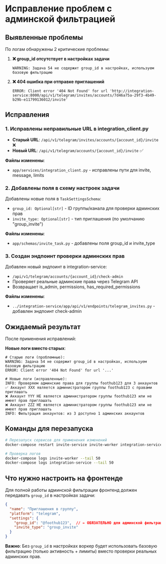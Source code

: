 # Исправление проблем с админской фильтрацией

## Выявленные проблемы

По логам обнаружены 2 критические проблемы:

1. **❌ group_id отсутствует в настройках задачи**
   ```
   WARNING: Задача 54 не содержит group_id в настройках, используем базовую фильтрацию
   ```

2. **❌ 404 ошибка при отправке приглашений**
   ```
   ERROR: Client error '404 Not Found' for url 'http://integration-service:8000/api/v1/telegram/invites/accounts/7d46a75a-29f3-4b49-b29b-e11799136012/invite'
   ```

## Исправления

### 1. Исправлены неправильные URL в integration_client.py
- **Старый URL**: `/api/v1/telegram/invites/accounts/{account_id}/invite` ❌
- **Новый URL**: `/api/v1/telegram/accounts/{account_id}/invite` ✅

**Файлы изменены**:
- `app/services/integration_client.py` - исправлены пути для invite, message, limits

### 2. Добавлены поля в схему настроек задачи
Добавлены новые поля в `TaskSettingsSchema`:
- `group_id: Optional[str]` - ID группы/канала для проверки админских прав  
- `invite_type: Optional[str]` - тип приглашения (по умолчанию "group_invite")

**Файлы изменены**:
- `app/schemas/invite_task.py` - добавлены поля group_id и invite_type

### 3. Создан эндпоинт проверки админских прав
Добавлен новый эндпоинт в integration-service:
- `/api/v1/telegram/accounts/{account_id}/check-admin`
- Проверяет реальные админские права через Telegram API
- Возвращает is_admin, permissions, has_required_permissions

**Файлы изменены**:
- `../integration-service/app/api/v1/endpoints/telegram_invites.py` - добавлен эндпоинт check-admin

## Ожидаемый результат

После применения исправлений:

**Новые логи вместо старых**:
```
# Старые логи (проблемные):
WARNING: Задача 54 не содержит group_id в настройках, используем базовую фильтрацию
ERROR: Client error '404 Not Found' for url '...'

# Новые логи (исправленные):
INFO: Проверяем админские права для группы foothub123 для 3 аккаунтов
✅ Аккаунт XXX является администратором группы foothub123 с правами приглашать
❌ Аккаунт YYY НЕ является администратором группы foothub123 или не имеет прав приглашать  
❌ Аккаунт ZZZ НЕ является администратором группы foothub123 или не имеет прав приглашать
INFO: Фильтрация аккаунтов: из 3 доступно 1 админских аккаунтов
```

## Команды для перезапуска

```bash
# Перезапуск сервисов для применения изменений
docker-compose restart invite-service invite-worker integration-service

# Проверка логов
docker-compose logs invite-worker --tail 50
docker-compose logs integration-service --tail 50
```

## Что нужно настроить на фронтенде

Для полной работы админской фильтрации фронтенд должен передавать `group_id` в настройках задачи:

```json
{
  "name": "Приглашения в группу",
  "platform": "telegram", 
  "settings": {
    "group_id": "@foothub123",  // ← ОБЯЗАТЕЛЬНО для админской фильтрации
    "invite_type": "group_invite"
  }
}
```

**Важно**: Без `group_id` в настройках воркер будет использовать базовую фильтрацию (только активность + лимиты) вместо проверки реальных админских прав.